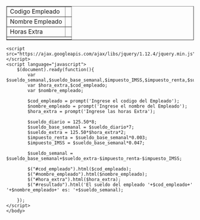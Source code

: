 <!DOCTYPE html>
<html>
<body>
	<table border="1">
		<tr>
			<td>Codigo Empleado</td>
			<td id="cod_empleado"></td>
		</tr>
		<tr>
			<td>Nombre Empleado</td>
			<td id="nombre_empleado"></td>
		</tr>
		<tr>
			<td>Horas Extra</td>
			<td id="hora_extra"></td>
		</tr>
		<tr>
			<td colspan="2" id="resultado"></td>
		</tr>
	</table>
	
	
	<script src="https://ajax.googleapis.com/ajax/libs/jquery/1.12.4/jquery.min.js"></script>
	<script language="javascript">
		$(document).ready(function(){
			var $sueldo_semanal,$sueldo_base_semanal,$impuesto_IMSS,$impuesto_renta,$sueldo_extra,$sueldo_diario;
			var $hora_extra,$cod_empleado;
			var $nombre_empleado;
			
			$cod_empleado = prompt('Ingrese el codigo del Empleado');
			$nombre_empleado = prompt('Ingrese el nombre del Empleado');
			$hora_extra = prompt('Ingrese las horas Extra');
		
			$sueldo_diario = 125.50*8;
			$sueldo_base_semanal = $sueldo_diario*7;
			$sueldo_extra = 125.50*$hora_extra*2;
			$impuesto_renta = $sueldo_base_semanal*0.003;
			$impuesto_IMSS = $sueldo_base_semanal*0.047;
			
			$sueldo_semanal = $sueldo_base_semanal+$sueldo_extra-$impuesto_renta-$impuesto_IMSS;
			
			$("#cod_empleado").html($cod_empleado);
			$("#nombre_empleado").html($nombre_empleado);
			$("#hora_extra").html($hora_extra);
			$("#resultado").html('El sueldo del empleado '+$cod_empleado+' '+$nombre_empleado+' es: '+$sueldo_semanal);
			
		});
	</script>
	</body>
</html>
